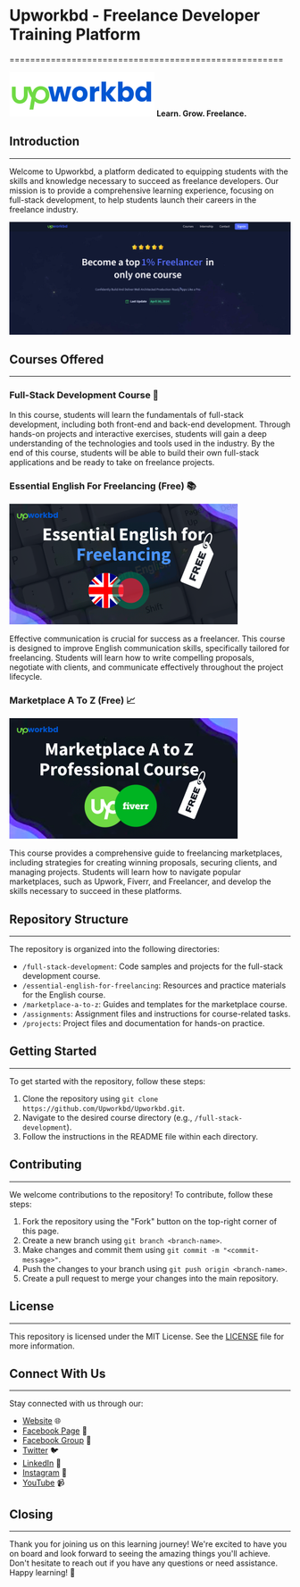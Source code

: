 # Upworkbd - Freelance Developer Training Platform
=====================================================

![Logo](logo.svg) **Learn. Grow. Freelance.**

## Introduction
---------------

Welcome to Upworkbd, a platform dedicated to equipping students with the skills and knowledge necessary to succeed as freelance developers. Our mission is to provide a comprehensive learning experience, focusing on full-stack development, to help students launch their careers in the freelance industry.

![Upworkbd Website Screenshot](upworkbd-website-screenshot.png)

## Courses Offered
-----------------

### Full-Stack Development Course 🚀

In this course, students will learn the fundamentals of full-stack development, including both front-end and back-end development. Through hands-on projects and interactive exercises, students will gain a deep understanding of the technologies and tools used in the industry. By the end of this course, students will be able to build their own full-stack applications and be ready to take on freelance projects.

### Essential English For Freelancing (Free) 📚
![Essential English Banner](essential-english.png)

Effective communication is crucial for success as a freelancer. This course is designed to improve English communication skills, specifically tailored for freelancing. Students will learn how to write compelling proposals, negotiate with clients, and communicate effectively throughout the project lifecycle.

### Marketplace A To Z (Free) 📈
![Marketplace A To Z Banner](marketplace-professional.png)

This course provides a comprehensive guide to freelancing marketplaces, including strategies for creating winning proposals, securing clients, and managing projects. Students will learn how to navigate popular marketplaces, such as Upwork, Fiverr, and Freelancer, and develop the skills necessary to succeed in these platforms.

## Repository Structure
-------------------------

The repository is organized into the following directories:

* `/full-stack-development`: Code samples and projects for the full-stack development course.
* `/essential-english-for-freelancing`: Resources and practice materials for the English course.
* `/marketplace-a-to-z`: Guides and templates for the marketplace course.
* `/assignments`: Assignment files and instructions for course-related tasks.
* `/projects`: Project files and documentation for hands-on practice.

## Getting Started
-------------------

To get started with the repository, follow these steps:

1. Clone the repository using `git clone https://github.com/Upworkbd/Upworkbd.git`.
2. Navigate to the desired course directory (e.g., `/full-stack-development`).
3. Follow the instructions in the README file within each directory.

## Contributing
--------------

We welcome contributions to the repository! To contribute, follow these steps:

1. Fork the repository using the "Fork" button on the top-right corner of this page.
2. Create a new branch using `git branch <branch-name>`.
3. Make changes and commit them using `git commit -m "<commit-message>"`.
4. Push the changes to your branch using `git push origin <branch-name>`.
5. Create a pull request to merge your changes into the main repository.

## License
---------

This repository is licensed under the MIT License. See the [LICENSE](LICENSE) file for more information.

## Connect With Us
-------------------

Stay connected with us through our:

* [Website](https://upworkbd.com) 🌐
* [Facebook Page](https://www.facebook.com/upworkbdcom/) 👥
* [Facebook Group](www.facebook.com/groups/devupworkbd/) 💬
* [Twitter](https://twitter.com/Upworkbd) 🐦
* [LinkedIn](https://www.linkedin.com/company/Upworkbd/) 💼
* [Instagram](https://www.instagram.com/Upworkbd/) 📸
* [YouTube](https://www.youtube.com/Upworkbd) 📹

## Closing
----------

Thank you for joining us on this learning journey! We're excited to have you on board and look forward to seeing the amazing things you'll achieve. Don't hesitate to reach out if you have any questions or need assistance. Happy learning! 🎉
